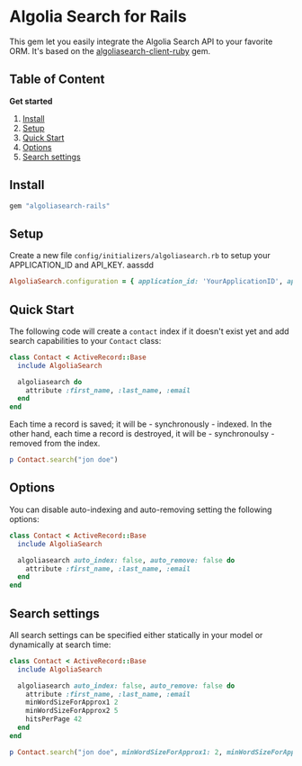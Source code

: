 Algolia Search for Rails
==================

This gem let you easily integrate the Algolia Search API to your favorite ORM. It's based on the [algoliasearch-client-ruby](https://github.com/algolia/algoliasearch-client-ruby) gem.

Table of Content
-------------
**Get started**

1. [Install](#install) 
1. [Setup](#setup) 
1. [Quick Start](#quick-start)
1. [Options](#options)
1. [Search settings](#search-settings)

Install
-------------

```ruby
gem "algoliasearch-rails"
```

Setup
-------------
Create a new file <code>config/initializers/algoliasearch.rb</code> to setup your APPLICATION_ID and API_KEY. aassdd


```ruby
AlgoliaSearch.configuration = { application_id: 'YourApplicationID', api_key: 'YourAPIKey' }
```

Quick Start
-------------

The following code will create a <code>contact</code> index if it doesn't exist yet and add search capabilities to your <code>Contact</code> class:

```ruby
class Contact < ActiveRecord::Base
  include AlgoliaSearch

  algoliasearch do
    attribute :first_name, :last_name, :email
  end
end
```

Each time a record is saved; it will be - synchronously - indexed. In the other hand, each time a record is destroyed, it will be - synchronoulsy - removed from the index.

```ruby
p Contact.search("jon doe")
```

Options
----------

You can disable auto-indexing and auto-removing setting the following options:

```ruby
class Contact < ActiveRecord::Base
  include AlgoliaSearch

  algoliasearch auto_index: false, auto_remove: false do
    attribute :first_name, :last_name, :email
  end
end
```

Search settings
----------

All search settings can be specified either statically in your model or dynamically at search time:

```ruby
class Contact < ActiveRecord::Base
  include AlgoliaSearch

  algoliasearch auto_index: false, auto_remove: false do
    attribute :first_name, :last_name, :email
    minWordSizeForApprox1 2
    minWordSizeForApprox2 5
    hitsPerPage 42
  end
end
```

```ruby
p Contact.search("jon doe", minWordSizeForApprox1: 2, minWordSizeForApprox2: 5, hitsPerPage: 42)
```
